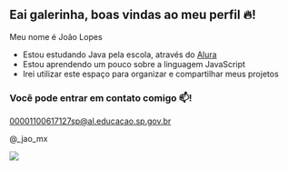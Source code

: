## Eai galerinha, boas vindas ao meu perfil 🔥!

Meu nome é João Lopes

- Estou estudando Java pela escola, através do [Alura](https://alura.com.br)
- Estou aprendendo um pouco sobre a linguagem JavaScript
- Irei utilizar este espaço para organizar e compartilhar meus projetos

### Você pode entrar em contato comigo 📫! 

00001100617127sp@al.educacao.sp.gov.br

@_jao_mx

![](https://media1.tenor.com/m/hlfBEs07CqcAAAAd/sprintermax-dance-moves.gif)





